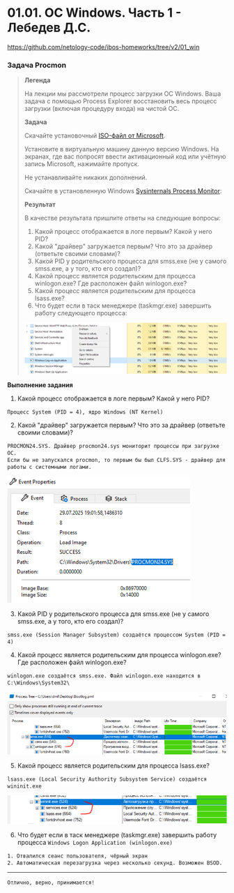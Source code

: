 # 01.01. ОС Windows. Часть 1 - Лебедев Д.С.
https://github.com/netology-code/ibos-homeworks/tree/v2/01_win

### Задача Procmon

> **Легенда**
> 
> На лекции мы рассмотрели процесс загрузки ОС Windows. Ваша задача с помощью Process Explorer восстановить весь процесс загрузки (включая процедуру входа) на чистой ОС.
> 
> **Задача**
> 
> Скачайте установочный [ISO-файл от Microsoft](https://www.microsoft.com/en-us/evalcenter/evaluate-windows-10-enterprise).
> 
> Установите в виртуальную машину данную версию Windows. На экранах, где вас попросят ввести активационный код или учётную запись Microsoft, нажимайте пропуск.
> 
> Не устанавливайте никаких дополнений.
> 
> Скачайте в установленную Windows [Sysinternals Process Monitor](https://learn.microsoft.com/en-us/sysinternals/downloads/procmon):
> 
> **Результат**
> 
> В качестве результата пришлите ответы на следующие вопросы:
> 
> 1. Какой процесс отображается в логе первым? Какой у него PID?
> 2. Какой "драйвер" загружается первым? Что это за драйвер (ответьте своими словами)?
> 3. Какой PID у родительского процесса для smss.exe (не у самого smss.exe, а у того, кто его создал)?
> 4. Какой процесс является родительским для процесса winlogon.exe? Где расположен файл winlogon.exe?
> 5. Какой процесс является родительским для процесса lsass.exe?
> 6. Что будет если в таск менеджере (taskmgr.exe) завершить работу следующего процесса:
> 
> ![](_att/040101-00-02_taskmgr.png)  
> 

**Выполнение задания**

1. Какой процесс отображается в логе первым? Какой у него PID?

```
Процесс System (PID = 4), ядро Windows (NT Kernel)
```

2. Какой "драйвер" загружается первым? Что это за драйвер (ответьте своими словами)?

```
PROCMON24.SYS. Драйвер procmon24.sys мониторит процессы при загрузке ОС.  
Если бы не запускался procmon, то первым бы был CLFS.SYS - драйвер для работы с системными логами.
```

![](_att/040101-01-02.png)  

3. Какой PID у родительского процесса для smss.exe (не у самого smss.exe, а у того, кто его создал)?

```
smss.exe (Session Manager Subsystem) создаётся процессом System (PID = 4)
```

4. Какой процесс является родительским для процесса winlogon.exe? Где расположен файл winlogon.exe?

```
winlogon.exe создаётся smss.exe. Файл winlogon.exe находится в C:\Windows\System32\
```

![](_att/040101-01-04.png)

 5. Какой процесс является родительским для процесса lsass.exe?

```
lsass.exe (Local Security Authority Subsystem Service) создаётся wininit.exe
```

![](_att/040101-01-05.png)

6. Что будет если в таск менеджере (taskmgr.exe) завершить работу процесса `Windows Logon Application (winlogon.exe)`

```
1. Отвалился сеанс пользователя, чёрный экран  
2. Автоматическая перезагрузка через несколько секунд. Возможен BSOD.
```

---
```
Отлично, верно, принимается!
```
